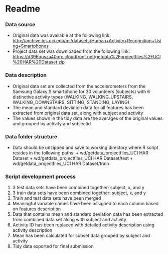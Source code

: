 # Readme

### Data source
* Original data was available at the following link: http://archive.ics.uci.edu/ml/datasets/Human+Activity+Recognition+Using+Smartphones
* Project data set was downloaded from the following link: https://d396qusza40orc.cloudfront.net/getdata%2Fprojectfiles%2FUCI%20HAR%20Dataset.zip

### Data description
* Original data set are collected from the accelerometers from the Samsung Galaxy S smartphone for 30 volunteers (subjects) with 6 distinctive activity types (WALKING, WALKING_UPSTAIRS, WALKING_DOWNSTAIRS, SITTING, STANDING, LAYING)
* The mean and standard deviation data for all features has been extracted from original data set, along with subject and activity
* The values shown in the tidy data are the averages of the original values and grouped by activity and subjectid

### Data folder structure
* Data should be unzipped and save to working directory where R script resides in the following paths:
      + wd/getdata_projectfiles_UCI HAR Dataset
      + wd/getdata_projectfiles_UCI HAR Dataset/test
      + wd/getdata_projectfiles_UCI HAR Dataset/train

### Script development process
1. 3 test data sets have been combined together: subject, x, and y
2. 3 train data sets have been combined together: subject, x, and y
3. Train and test data sets have been merged
4. Meaningful variable names have been assigned to each column based on features description
5. Data that contains mean and standard deviation data has been extracted from combined data set along with subject and activity
6. Activity ID has been replaced with detailed activity description using activity description
7. Mean has been calculated for subset data grouped by subject and activity
8. Tidy data exported for final submission